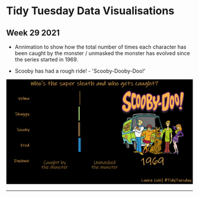 # Tidy Tuesday Data Visualisations

## Week 29 2021

* Annimation to show how the total number of times each character has been caught by the monster / unmasked the monster has evolved since the series started in 1969.

* Scooby has had a rough ride! - 'Scooby-Dooby-Doo!'

![Scooby Doo](https://github.com/LauraCole2445/TidyTuesday/blob/master/Scooby_Doo/scooby_caught_v_unmasked.gif)

---
